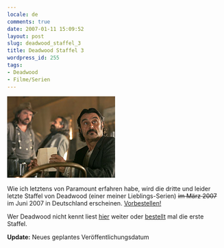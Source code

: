 ```yaml
---
locale: de
comments: true
date: 2007-01-11 15:09:52
layout: post
slug: deadwood_staffel_3
title: Deadwood Staffel 3
wordpress_id: 255
tags:
- Deadwood
- Filme/Serien
---
```


![](/images/2007-01-11-deadwood_staffel_3/al_crew_252.jpg)

Wie ich letztens von Paramount erfahren habe, wird die dritte und leider letzte
Staffel von Deadwood (einer meiner Lieblings-Serien) <strike>im März
2007</strike> im Juni 2007 in Deutschland erscheinen.
[Vorbestellen!](http://www.amazon.de/gp/product/B000OQF5S2?ie=UTF8&tag=wannawork-21&linkCode=as2&camp=1638&creative=6742&creativeASIN=B000OQF5S2)

Wer Deadwood nicht kennt liest
[hier](http://de.wikipedia.org/wiki/Deadwood_%28Fernsehserie%29) weiter oder
[bestellt](http://blog.wannawork.de/index.php/2006/07/15/western_is_back) mal
die erste Staffel.

**Update:** Neues geplantes Veröffentlichungsdatum
